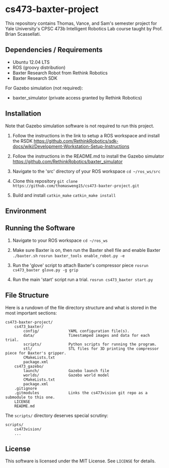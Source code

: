 cs473-baxter-project
====================

This repository contains Thomas, Vance, and Sam's semester project for Yale University's 
CPSC 473b Intelligent Robotics Lab course taught by Prof. Brian Scassellati. 


Dependencies / Requirements
---------------------------
* Ubuntu 12.04 LTS
* ROS (groovy distribution)
* Baxter Research Robot from Rethink Robotics
* Baxter Research SDK

For Gazebo simulation (not required):
* baxter_simulator (private access granted by Rethink Robotics)


Installation
------------
Note that Gazebo simulation software is not required to run this project. 

1.	Follow the instructions in the link to setup a ROS workspace and install the RSDK
https://github.com/RethinkRobotics/sdk-docs/wiki/Development-Workstation-Setup-Instructions

2.	Follow the instructions in the README.md to install the Gazebo simulator
https://github.com/RethinkRobotics/baxter_simulator

3. 	Navigate to the 'src' directory of your ROS workspace 
`cd ~/ros_ws/src`

4.	Clone this repository 
`git clone https://github.com/thomasweng15/cs473-baxter-project.git`

5. 	Build and install
	`catkin_make`
	`catkin_make install`


Environment
-----------



Running the Software
--------------------
1. Navigate to your ROS workspace
`cd ~/ros_ws`

2. Make sure Baxter is on, then run the Baxter shell file and enable Baxter
`./baxter.sh`
`rosrun baxter_tools enable_robot.py -e`

4. Run the 'glove' script to attach Baxter's compressor piece 
`rosrun cs473_baxter glove.py -g grip`

5. Run the main 'start' script run a trial. 
`rosrun cs473_baxter start.py`


File Structure
--------------
Here is a rundown of the file directory structure
and what is stored in the most important sections:
```
cs473-baxter-project/
	cs473_baxter/
		config/				YAML configuration file(s). 
		data/				Timestamped images and data for each trial. 
		scripts/			Python scripts for running the program. 
		stl/				STL files for 3D printing the compressor piece for Baxter's gripper.
		CMakeLists.txt
		package.xml
	cs473_gazebo/
		launch/				Gazebo launch file
		worlds/				Gazebo world model
		CMakeLists.txt
		package.xml
	.gitignore
	.gitmodules				Links the cs473vision git repo as a submodule to this one. 
	LICENSE
	README.md
```

The `scripts/` directory deserves special scrutiny:
```
scripts/
	cs473vision/
	...
```


License
-------
This software is licensed under the MIT License. See `LICENSE` for details. 








